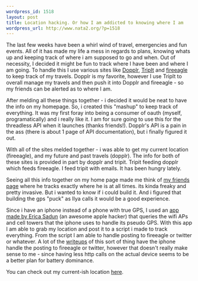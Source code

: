 ```yaml
--- 
wordpress_id: 1518
layout: post
title: Location hacking. Or how I am addicted to knowing where I am
wordpress_url: http://www.nata2.org/?p=1518
---
```

<img class="alignright" style="float: right;" src="http://maps.google.com/staticmap?markers=41.6424713135,-87.9443130493,blue&amp;center=41.6424713135,-87.9443130493&amp;zoom=6&amp;size=200x200&amp;key=ABQIAAAAIFubrKPMu40p2O60-CINYhQC7HvwkBQIUfVW0Yi6qdDdLqLJJhT3qtFTsqKFKqtNsK7OiUle268hSw" alt="" />The last few weeks have been a whirl wind of travel, emergencies and fun events. All of it has made my life a mess in regards to plans, knowing whats up and keeping track of where i am supposed to go and when. Out of necessity, I decided it might be fun to track where I have been and where I am going. To handle this I use various sites like <a href="http://dopplr.com/">Dopplr</a>, <a href="http://tripit.com/">TripIt</a> and <a href="http://fireeagle.com/">fireeagle</a> to keep track of my travels. Dopplr is my favorite, however I use TripIt to overall manage my travels and then push it into Dopplr and fireeagle - so my friends can be alerted as to where I am.

After melding all these things together - i decided it would be neat to have the info on my homepage. So, i created this "mashup" to keep track of everything. It was my first foray into being a consumer of oauth (myself, programatically) and i really like it. I am for sure going to use this for the threadless API when it launches (thanks friends!). Dopplr's API is a pain in the ass (there is about 1 page of API documentation), but i finally figured it out.

With all of the sites melded together - i was able to get my current location (fireeagle),  and my future and past travels (dopplr). The info for both of these sites is provided in part by dopplr and tripit. Tripit feeding dopplr which feeds fireeagle. I feed tripit with emails. It has been hungry lately.

Seeing all this info together on my home page made me think of <a href="http://labs.harahap.org/stalkilya.php">my friends page</a> where he tracks exactly where he is at all times. its kinda freaky and pretty invasive. But i wanted to know if i could build it. And i figured that building the gps "puck" as Ilya calls it would be a good experience.

Since i have an iphone instead of a phone with true GPS, I used an <a href="http://ericasadun.com/?p=188">app made by Erica Sadun</a> (an awesome apple hacker) that queries the wifi APs and cell towers that the iphone uses to handle its pseudo GPS. With this app I am able to grab my location and post it to a script i made to track everything. From the script I am able to handle posting to fireeagle or twitter or whatever. A lot of the <a title="this is an awesome writeup btw" href="http://soylentfoo.jnewland.com/">writeups</a> of this sort of thing have the iphone handle the posting to fireeagle or twitter, however that doesn't really make sense to me - since having less http calls on the actual device seems to be a better plan for battery dominance.

You can check out my current-ish location <a href="http://harperreed.org/where/now">here</a>.
